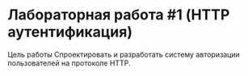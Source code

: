 # Лабораторная работа #1 (HTTP аутентификация)

Цель работы
Спроектировать и разработать систему авторизации пользователей на протоколе HTTP.

